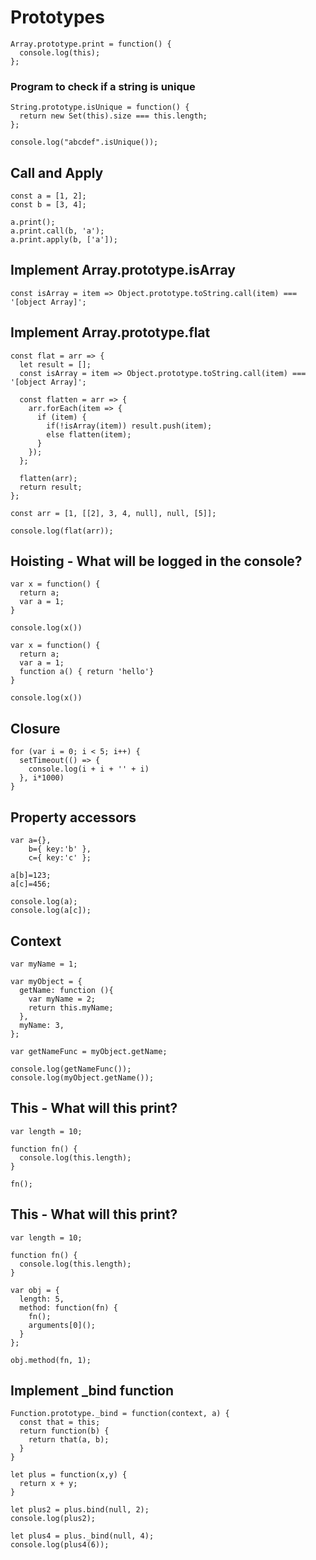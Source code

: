 # Prototypes

    Array.prototype.print = function() {
      console.log(this);
    };

### Program to check if a string is unique

    String.prototype.isUnique = function() {
      return new Set(this).size === this.length;
    };

    console.log("abcdef".isUnique());

## Call and Apply

    const a = [1, 2];
    const b = [3, 4];

    a.print();
    a.print.call(b, 'a');
    a.print.apply(b, ['a']);

## Implement Array.prototype.isArray

    const isArray = item => Object.prototype.toString.call(item) === '[object Array]';

## Implement Array.prototype.flat

    const flat = arr => {
      let result = [];
      const isArray = item => Object.prototype.toString.call(item) === '[object Array]';

      const flatten = arr => {
        arr.forEach(item => {
          if (item) {
            if(!isArray(item)) result.push(item);
            else flatten(item);
          }
        });
      };

      flatten(arr);
      return result;
    };

    const arr = [1, [[2], 3, 4, null], null, [5]];

    console.log(flat(arr));

## Hoisting - What will be logged in the console?

    var x = function() {
      return a;
      var a = 1;
    }

    console.log(x())

    var x = function() {
      return a;
      var a = 1;
      function a() { return 'hello'}
    }

    console.log(x())

## Closure

    for (var i = 0; i < 5; i++) {
      setTimeout(() => {
        console.log(i + i + '' + i)
      }, i*1000)
    }

## Property accessors

    var a={},
        b={ key:'b' },
        c={ key:'c' };

    a[b]=123;
    a[c]=456;

    console.log(a);
    console.log(a[c]);

## Context

    var myName = 1;

    var myObject = {
      getName: function (){
        var myName = 2;
        return this.myName;
      },
      myName: 3,
    };

    var getNameFunc = myObject.getName;

    console.log(getNameFunc());
    console.log(myObject.getName());


## This - What will this print?

    var length = 10;

    function fn() {
      console.log(this.length);
    }

    fn();


## This - What will this print?

    var length = 10;

    function fn() {
      console.log(this.length);
    }

    var obj = {
      length: 5,
      method: function(fn) {
        fn();
        arguments[0]();
      }
    };

    obj.method(fn, 1);

## Implement _bind function

    Function.prototype._bind = function(context, a) {
      const that = this;
      return function(b) {
        return that(a, b);
      }
    }

    let plus = function(x,y) {
      return x + y;
    }

    let plus2 = plus.bind(null, 2);
    console.log(plus2);

    let plus4 = plus._bind(null, 4);
    console.log(plus4(6));
